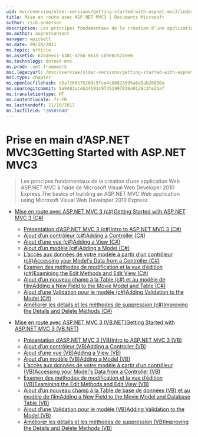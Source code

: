 ```yaml
---
uid: mvc/overview/older-versions/getting-started-with-aspnet-mvc3/index
title: Mise en route avec ASP.NET MVC3 | Documents Microsoft
author: rick-anderson
description: Les principes fondamentaux de la création d’une application Web ASP.NET MVC à l’aide de Microsoft Visual Web Developer 2010 Express.
ms.author: aspnetcontent
manager: wpickett
ms.date: 09/28/2011
ms.topic: article
ms.assetid: 67bdeec1-5301-4756-8615-cd9e8c5749e0
ms.technology: dotnet-mvc
ms.prod: .net-framework
msc.legacyurl: /mvc/overview/older-versions/getting-started-with-aspnet-mvc3
msc.type: chapter
ms.openlocfilehash: e5af266175260c5fce4c88823895a8a8ab28830a
ms.sourcegitcommit: 9a9483aceb34591c97451997036a9120c3fe2baf
ms.translationtype: HT
ms.contentlocale: fr-FR
ms.lasthandoff: 11/10/2017
ms.locfileid: "26501648"
---
```

<a name="getting-started-with-aspnet-mvc3"></a><span data-ttu-id="9787a-103">Prise en main d’ASP.NET MVC3</span><span class="sxs-lookup"><span data-stu-id="9787a-103">Getting Started with ASP.NET MVC3</span></span>
====================
> <span data-ttu-id="9787a-104">Les principes fondamentaux de la création d’une application Web ASP.NET MVC à l’aide de Microsoft Visual Web Developer 2010 Express.</span><span class="sxs-lookup"><span data-stu-id="9787a-104">The basics of building an ASP.NET MVC Web application using Microsoft Visual Web Developer 2010 Express.</span></span>


- [<span data-ttu-id="9787a-105">Mise en route avec ASP.NET MVC 3 (c#)</span><span class="sxs-lookup"><span data-stu-id="9787a-105">Getting Started with ASP.NET MVC 3 (C#)</span></span>](cs/index.md)

    - [<span data-ttu-id="9787a-106">Présentation d’ASP.NET MVC 3 (c#)</span><span class="sxs-lookup"><span data-stu-id="9787a-106">Intro to ASP.NET MVC 3 (C#)</span></span>](cs/intro-to-aspnet-mvc-3.md)
    - [<span data-ttu-id="9787a-107">Ajout d’un contrôleur (c#)</span><span class="sxs-lookup"><span data-stu-id="9787a-107">Adding a Controller (C#)</span></span>](cs/adding-a-controller.md)
    - [<span data-ttu-id="9787a-108">Ajout d’une vue (c#)</span><span class="sxs-lookup"><span data-stu-id="9787a-108">Adding a View (C#)</span></span>](cs/adding-a-view.md)
    - [<span data-ttu-id="9787a-109">Ajout d’un modèle (c#)</span><span class="sxs-lookup"><span data-stu-id="9787a-109">Adding a Model (C#)</span></span>](cs/adding-a-model.md)
    - [<span data-ttu-id="9787a-110">L’accès aux données de votre modèle à partir d’un contrôleur (c#)</span><span class="sxs-lookup"><span data-stu-id="9787a-110">Accessing your Model's Data from a Controller (C#)</span></span>](cs/accessing-your-models-data-from-a-controller.md)
    - [<span data-ttu-id="9787a-111">Examen des méthodes de modification et la vue d’édition (c#)</span><span class="sxs-lookup"><span data-stu-id="9787a-111">Examining the Edit Methods and Edit View (C#)</span></span>](cs/examining-the-edit-methods-and-edit-view.md)
    - [<span data-ttu-id="9787a-112">Ajout d’un nouveau champ à la Table (c#) et au modèle de film</span><span class="sxs-lookup"><span data-stu-id="9787a-112">Adding a New Field to the Movie Model and Table (C#)</span></span>](cs/adding-a-new-field.md)
    - [<span data-ttu-id="9787a-113">Ajout d’une Validation pour le modèle (c#)</span><span class="sxs-lookup"><span data-stu-id="9787a-113">Adding Validation to the Model (C#)</span></span>](cs/adding-validation-to-the-model.md)
    - [<span data-ttu-id="9787a-114">Améliorer les détails et les méthodes de suppression (c#)</span><span class="sxs-lookup"><span data-stu-id="9787a-114">Improving the Details and Delete Methods (C#)</span></span>](cs/improving-the-details-and-delete-methods.md)
- [<span data-ttu-id="9787a-115">Mise en route avec ASP.NET MVC 3 (VB.NET)</span><span class="sxs-lookup"><span data-stu-id="9787a-115">Getting Started with ASP.NET MVC 3 (VB.NET)</span></span>](vb/index.md)

    - [<span data-ttu-id="9787a-116">Présentation d’ASP.NET MVC 3 (VB)</span><span class="sxs-lookup"><span data-stu-id="9787a-116">Intro to ASP.NET MVC 3 (VB)</span></span>](vb/intro-to-aspnet-mvc-3.md)
    - [<span data-ttu-id="9787a-117">Ajout d’un contrôleur (VB)</span><span class="sxs-lookup"><span data-stu-id="9787a-117">Adding a Controller (VB)</span></span>](vb/adding-a-controller.md)
    - [<span data-ttu-id="9787a-118">Ajout d’une vue (VB)</span><span class="sxs-lookup"><span data-stu-id="9787a-118">Adding a View (VB)</span></span>](vb/adding-a-view.md)
    - [<span data-ttu-id="9787a-119">Ajout d’un modèle (VB)</span><span class="sxs-lookup"><span data-stu-id="9787a-119">Adding a Model (VB)</span></span>](vb/adding-a-model.md)
    - [<span data-ttu-id="9787a-120">L’accès aux données de votre modèle à partir d’un contrôleur (VB)</span><span class="sxs-lookup"><span data-stu-id="9787a-120">Accessing your Model's Data from a Controller (VB)</span></span>](vb/accessing-your-models-data-from-a-controller.md)
    - [<span data-ttu-id="9787a-121">Examen des méthodes de modification et la vue d’édition (VB)</span><span class="sxs-lookup"><span data-stu-id="9787a-121">Examining the Edit Methods and Edit View (VB)</span></span>](vb/examining-the-edit-methods-and-edit-view.md)
    - [<span data-ttu-id="9787a-122">Ajout d’un nouveau champ à la Table de base de données (VB) et au modèle de film</span><span class="sxs-lookup"><span data-stu-id="9787a-122">Adding a New Field to the Movie Model and Database Table (VB)</span></span>](vb/adding-a-new-field.md)
    - [<span data-ttu-id="9787a-123">Ajout d’une Validation pour le modèle (VB)</span><span class="sxs-lookup"><span data-stu-id="9787a-123">Adding Validation to the Model (VB)</span></span>](vb/adding-validation-to-the-model.md)
    - [<span data-ttu-id="9787a-124">Améliorer les détails et les méthodes de suppression (VB)</span><span class="sxs-lookup"><span data-stu-id="9787a-124">Improving the Details and Delete Methods (VB)</span></span>](vb/improving-the-details-and-delete-methods.md)
